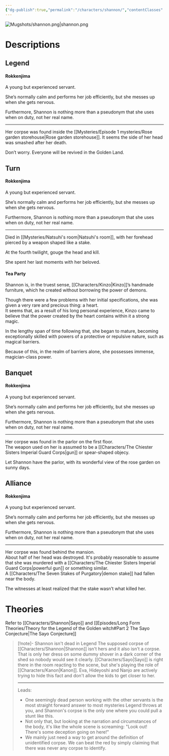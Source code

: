 ```yaml
---
{"dg-publish":true,"permalink":"/characters/shannon/","contentClasses":"center-headings red-truth red-links blue-truth","tags":["servant","furniture"]}
---
```



![Mugshots/shannon.png|shannon.png](/img/user/Mugshots/shannon.png)

# Descriptions

## Legend
#### Rokkenjima

A young but experienced servant.

She’s normally calm and performs her job efficiently, but she messes up when she gets nervous.

Furthermore, Shannon is nothing more than a pseudonym that she uses when on duty, not her real name.

---
Her corpse was found inside the [[Mysteries/Episode 1 mysteries/Rose garden storehouse\|Rose garden storehouse]]. It seems the side of her head was smashed after her death.

Don’t worry. Everyone will be revived in the Golden Land.
## Turn
#### Rokkenjima

A young but experienced servant.

She’s normally calm and performs her job efficiently, but she messes up when she gets nervous.

Furthermore, Shannon is nothing more than a pseudonym that she uses when on duty, not her real name.

---
Died in [[Mysteries/Natsuhi's room\|Natsuhi's room]], with her forehead pierced by a weapon shaped like a stake.  

At the fourth twilight, gouge the head and kill.  

She spent her last moments with her beloved.
#### Tea Party

Shannon is, in the truest sense, [[Characters/Kinzo\|Kinzo]]’s handmade furniture, which he created without borrowing the power of demons.  

Though there were a few problems with her initial specifications, she was given a very rare and precious thing: a heart.  
It seems that, as a result of his long personal experience, Kinzo came to believe that the power created by the heart contains within it a strong magic.  

In the lengthy span of time following that, she began to mature, becoming exceptionally skilled with powers of a protective or repulsive nature, such as magical barriers.  

Because of this, in the realm of barriers alone, she possesses immense, magician-class power.
## Banquet
#### Rokkenjima

A young but experienced servant.

She’s normally calm and performs her job efficiently, but she messes up when she gets nervous.

Furthermore, Shannon is nothing more than a pseudonym that she uses when on duty, not her real name.

---
Her corpse was found in the parlor on the first floor.  
The weapon used on her is assumed to be a [[Characters/The Chiester Sisters Imperial Guard Corps\|gun]] or spear-shaped objecy.

Let Shannon have the parlor, with its wonderful view of the rose garden on sunny days.
## Alliance
#### Rokkenjima

A young but experienced servant.

She’s normally calm and performs her job efficiently, but she messes up when she gets nervous.

Furthermore, Shannon is nothing more than a pseudonym that she uses when on duty, not her real name.

---
Her corpse was found behind the mansion.  
About half of her head was destroyed. It's probably reasonable to assume that she was murdered with a [[Characters/The Chiester Sisters Imperial Guard Corps\|powerful gun]] or something similar.  
A [[Characters/The Seven Stakes of Purgatory\|demon stake]] had fallen near the body.  

The witnesses at least realized that the stake wasn’t what killed her. 
# Theories
Refer to [[Characters/Shannon\|Sayo]] and [[Episodes/Long Form Theories/Theory for the Legend of the Golden witch#Part 2 The Sayo Conjecture\|The Sayo Conjecture]]


<div class="transclusion internal-embed is-loaded"><div class="markdown-embed">



> [!note]- Shannon isn't dead in Legend
> The supposed corpse of [[Characters/Shannon\|Shannon]] isn't hers and it also isn't a corpse. That is only her dress on some dummy shover in a dark corner of the shed so nobody would see it clearly. 
> [[Characters/Sayo\|Sayo]] is right there in the room reacting to the scene, but she's playing the role of [[Characters/Kanon\|Kanon]]. Eva, Hideyoshi and Nanjo are actively trying to hide this fact and don't allow the kids to get closer to her.
>  
> ---
> Leads:
> - One seemingly dead person working with the other servants is the most straight forward answer to most mysteries Legend throws at you, and Shannon's corpse is the only one where you could pull a stunt like this. 
> - Not only that, but looking at the narration and circumstances of the body, it's like the whole scene is screaming: "Look out! There's some deception going on here!"
> -  We mainly just need a way to get around the definition of unidentified corpse. We can beat the red by simply claiming that there was never any corpse to identify.

</div></div>
